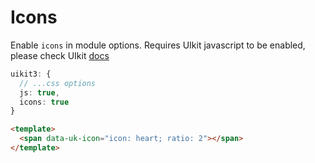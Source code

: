 # Icons

Enable `icons` in module options. Requires UIkit javascript to be enabled, please check UIkit [docs](https://getuikit.com/docs/icon)

```ts [nuxt.config.ts]
uikit3: {
  // ...css options
  js: true,
  icons: true
}
```

```html [page/component]
<template>
  <span data-uk-icon="icon: heart; ratio: 2"></span>
</template>
```
